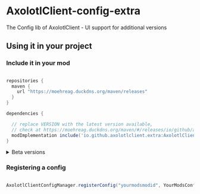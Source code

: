 # AxolotlClient-config-extra
The Config lib of AxolotlClient - UI support for additional versions

## Using it in your project

### Include it in your mod
```groovy

repositories {
  maven {
    url "https://moehreag.duckdns.org/maven/releases"
  }
}

dependencies {

  // replace VERSION with the latest version available,
  // check at https://moehreag.duckdns.org/maven/#/releases/io/github/axolotlclient/extra/AxolotlClient-config
  modImplementation include('io.github.axolotlclient.extra:AxolotlClient-config:VERSION')
}

```

<details>
<summary>Beta versions</summary>

```groovy

repositories {
  maven {
    url "https://moehreag.duckdns.org/maven/snapshots"
  }
}

dependencies {

  // replace VERSION with the latest version available,
  // check at https://moehreag.duckdns.org/maven/#/snapshots/io/github/axolotlclient/extra/AxolotlClient-config
  modImplementation include('io.github.axolotlclient.extra:AxolotlClient-config:VERSION')
}

```

</details>

### Registering a config
```java

AxolotlClientConfigManager.registerConfig("yourmodsmodid", YourModsConfigClassInstance);

```
